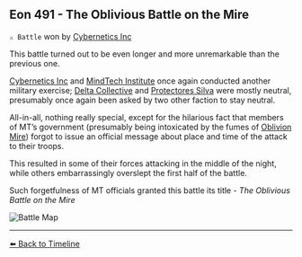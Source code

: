 ## Eon 491 - The Oblivious Battle on the Mire

`⚔️ Battle` won by [Cybernetics Inc](https://zeithalt.github.io/r/cybernetics_inc.html)

This battle turned out to be even longer and more unremarkable than the previous one.

[Cybernetics Inc](https://zeithalt.github.io/r/cybernetics_inc.html) and [MindTech Institute](https://zeithalt.github.io/r/mindtech_institute.html) once again conducted another military exercise;
[Delta Collective](https://zeithalt.github.io/r/delta_collective.html) and [Protectores Silva](https://zeithalt.github.io/r/protectores_silva.html) were mostly neutral, presumably once again been asked by two other faction to stay neutral.

All-in-all, nothing really special, except for the hilarious fact that members of MT’s government (presumably being intoxicated by the fumes of [Oblivion Mire](https://zeithalt.github.io/r/oblivion_mire.html)) forgot to issue an official message about place and time of the attack to their troops.

This resulted in some of their forces attacking in the middle of the night, while others embarrassingly overslept the first half of the battle.

Such forgetfulness of MT officials granted this battle its title - _The Oblivious Battle on the Mire_ 

![Battle Map](https://zeithalt.github.io/t/m/eon0491.png)



----------
[⬅️ Back to Timeline](https://zeithalt.github.io/t/#eon0491)